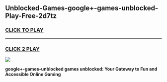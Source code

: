 
## Unblocked-Games-google+-games-unblocked-Play-Free-2d7tz
<h3>
<a href="https://premium76.site?title=google+-games-unblocked&ref=23A">CLICK TO PLAY</a></h3>
<hr>

<h3>
<a href="https://premium76.site?title=google+-games-unblocked&ref=23A">CLICK 2 PLAY</a>
  
</h3>

<a href="https://premium76.site?title=google+-games-unblocked&ref=23A"><img src="https://clearcache.store/games.png"></a>


**google+-games-unblocked games unblocked: Your Gateway to Fun and Accessible Online Gaming**
